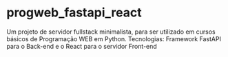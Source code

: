 # progweb_fastapi_react
Um projeto de servidor fullstack minimalista, para ser utilizado em cursos básicos de Programação WEB em Python. Tecnologias: Framework FastAPI para o Back-end e o React para o servidor Front-end
